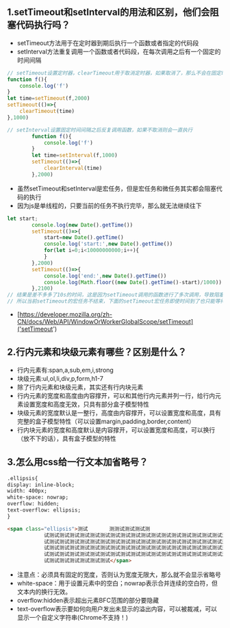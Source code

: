 ## 1.setTimeout和setInterval的用法和区别，他们会阻塞代码执行吗？
* setTimeout方法用于在定时器到期后执行一个函数或者指定的代码段
* setInterval方法重复调用一个函数或者代码段，在每次调用之后有一个固定的时间间隔
```javascript
// setTimeout设置定时器，clearTimeout用于取消定时器，如果取消了，那么不会在固定时间之后执行
function f(){
    console.log('f')
}
let time=setTimeout(f,2000)
setTimeout(()=>{
    clearTimeout(time)
},1000)
```
```javascript
// setInterval设置固定时间间隔之后反复调用函数，如果不取消则会一直执行
        function f(){
            console.log('f')
        }
        let time=setInterval(f,1000)
        setTimeout(()=>{
            clearInterval(time)
        },2000)
```
* 虽然setTimeout和setInterval是宏任务，但是宏任务和微任务其实都会阻塞代码的执行
* 因为js是单线程的，只要当前的任务不执行完毕，那么就无法继续往下
```javascript
let start;
        console.log(new Date().getTime())
        setTimeout(()=>{
            start=new Date().getTime()
            console.log('start:',new Date().getTime())
            for(let i=0;i<10000000000;i++){
            }
        },2000)
        setTimeout(()=>{
            console.log('end:',new Date().getTime())
            console.log(Math.floor((new Date().getTime()-start)/1000))
        },2100)
// 结果是差不多多了10s的时间，这是因为setTimeout调用的函数进行了多次调用，导致阻塞
// 所以当前setTimeout的宏任务不结束，下面的setTimeout宏任务即使时间到了也只能等待宏任务队列变空
```
* [https://developer.mozilla.org/zh-CN/docs/Web/API/WindowOrWorkerGlobalScope/setTimeout]('setTimeout')

## 2.行内元素和块级元素有哪些？区别是什么？
* 行内元素有:span,a,sub,em,i,strong
* 块级元素:ul,ol,li,div,p,form,h1-7
* 除了行内元素和块级元素，其实还有行内块元素
* 行内元素的宽度和高度由内容撑开，可以和其他行内元素并列一行，给行内元素设置宽度和高度无效，只具有部分盒子模型特性
* 块级元素的宽度默认是一整行，高度由内容撑开，可以设置宽度和高度，具有完整的盒子模型特性（可以设置margin,padding,border,content）
* 行内块元素的宽度和高度默认是内容撑开，可以设置宽度和高度，可以换行（放不下的话），具有盒子模型的特性

## 3.怎么用css给一行文本加省略号？
```html
.ellipsis{
display: inline-block;
width: 400px;
white-space: nowrap;
overflow: hidden;
text-overflow: ellipsis;
}

<span class="ellipsis">测试       测测试测试测试测
            试测试测试测试测试测试测试测试测试测试测试测试测试测试测试测试测试测试测试测试测试测试测试测试测试测试测试测试测试测试测试测试测试测试测试测试测试
            试测试测试测试测试测试测试测试测试测试测试测试测试测试测试测试测试测试测试测试测试测试测试测试测试测试测试测试测试测试测试测试测试测试测试测试测试
            试测试测试测试测试测试测试测试测试测试测试测试测试测试测试测试测试测试测试测试测试测试测试测试测试测试测试测试测试测试测试测试测试测试测试测试测试
            试测试测试测试测试测试测试测试测试测试测试测试测试测试测试测试测试测试测试测试测试测试测试测试测试测试测试测试测试测试测试测试测试测试测试测试测试
            试测试测试测试测试测试测试</span>
```
* 注意点：必须具有固定的宽度，否则认为宽度无限大，那么就不会显示省略号
* white-space：用于设置元素中的空白；nowrap表示合并连续的空白符，但文本内的换行无效。
* overflow:hidden表示超出元素BFC范围的部分要隐藏
* text-overflow表示要如何向用户发出未显示的溢出内容，可以被裁减，可以显示一个自定义字符串(Chrome不支持！)
